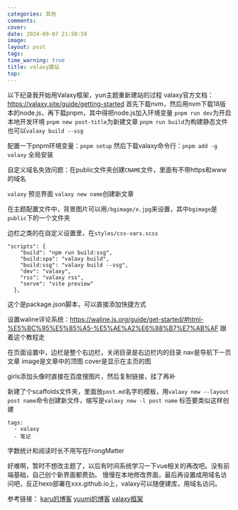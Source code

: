 ```yaml
---
categories: 其他
comments: 
cover: 
date: 2024-09-07 21:50:59
image: 
layout: post
tags: 
time_warning: true
title: valaxy建站
top: 
---
```


以下纪录我开始用Valaxy框架，yun主题重新建站的过程
valaxy官方文档：<https://valaxy.site/guide/getting-started>
首先下载nvm，然后用nvm下载18版本的node.js，再下载pnpm，其中得把node.js加入环境变量
`pnpm run dev`为开启本地开发环境
`pnpm new post-title`为新建文章
`pnpm run build`为构建静态文件  也可以`valaxy build --ssg`

配置一下pnpm环境变量：`pnpm setup`
然后下载valaxy命令行：`pnpm add -g valaxy`  全局安装

自定义域名失效问题：在public文件夹创建`CNAME`文件，里面有不带https和www的域名

`valaxy` 预览界面
`valaxy new name`创建新文章

在主题配置文件中，背景图片可以用`/bgimage/x.jpg`来设置，其中`bgimage`是`public`下的一个文件夹

边栏之类的在自定义设置里，在`styles/css-vars.scss`

```
"scripts": {
    "build": "npm run build:ssg",
    "build:spa": "valaxy build",
    "build:ssg": "valaxy build --ssg",
    "dev": "valaxy",
    "rss": "valaxy rss",
    "serve": "vite preview"
  },
```
这个是package.json脚本，可以直接添加快捷方式

设置waline评论系统：<https://waline.js.org/guide/get-started/#html-%E5%BC%95%E5%85%A5-%E5%AE%A2%E6%88%B7%E7%AB%AF>
跟着这个教程走

在页面设置中，边栏是整个右边栏，关闭目录是右边栏内的目录   nav是导航下一页文章
image是文章中的顶图   cover是显示在主页的图

girls添加头像时直接在百度搜图片，然后复制链接，挂了再补

新建了个scaffolds文件夹，里面放`post.md`名字的模板，用`valaxy new --layout post name`命令创建新文件，缩写是`valaxy new -l post name`
标签要类似这样创建
```
tags:
  - valaxy
  - 笔记
```
字数统计和阅读时长不用写在FrongMatter









好难啊，暂时不想改主题了，以后有时间系统学习一下vue相关的再改吧。没有前端基础，自己创个新界面都费劲。
慢慢在本地修改界面，最后再设置成用域名访问吧，反正hexo部署在xxx.github.io上，valaxy可以随便建库，用域名访问。




参考链接：
[karu的博客](https://krau.top/posts/hexo-migrate-to-valaxy)
[yuumi的博客](https://www.yuumi.link/posts/valaxy)
[valaxy框架](https://valaxy.site/addons/gallery)